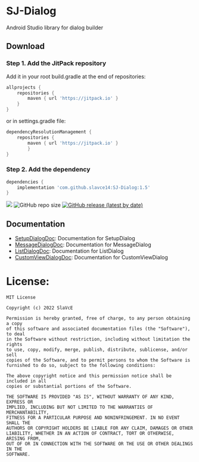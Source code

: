 # SJ-Dialog
Android Studio library for dialog builder

## Download
### Step 1. Add the JitPack repository 
Add it in your root build.gradle at the end of repositories:
```gradle
allprojects {
	repositories {
		maven { url 'https://jitpack.io' }
	}
}
```
or in settings.gradle file:

```gradle
dependencyResolutionManagement {
	repositories {
		maven { url 'https://jitpack.io' }
    	}
}
```

### Step 2. Add the dependency
```gradle
dependencies {
	implementation 'com.github.slavce14:SJ-Dialog:1.5'
}
```
[![](https://jitpack.io/v/slavce14/SJ-Dialog.svg)](https://jitpack.io/#slavce14/SJ-Dialog)
![GitHub repo size](https://img.shields.io/github/repo-size/slavce14/sj-dialog?color=0064ff)
[![GitHub release (latest by date)](https://img.shields.io/github/v/release/slavce14/sj-dialog?color=0064ff)](../../releases/latest)
## Documentation
* [SetupDialogDoc](/SJDialog/SetupDialogDoc.md): Documentation for SetupDialog
* [MessageDialogDoc](/SJDialog/MessageDialogDoc.md): Documentation for MessageDialog
* [ListDialogDoc](/SJDialog/ListDialogDoc.md): Documentation for ListDialog
* [CustomViewDialogDoc](/SJDialog/CustomViewDialogDoc.md): Documentation for CustomViewDialog

# License:
```
MIT License

Copyright (c) 2022 SlaVcE

Permission is hereby granted, free of charge, to any person obtaining a copy
of this software and associated documentation files (the "Software"), to deal
in the Software without restriction, including without limitation the rights
to use, copy, modify, merge, publish, distribute, sublicense, and/or sell
copies of the Software, and to permit persons to whom the Software is
furnished to do so, subject to the following conditions:

The above copyright notice and this permission notice shall be included in all
copies or substantial portions of the Software.

THE SOFTWARE IS PROVIDED "AS IS", WITHOUT WARRANTY OF ANY KIND, EXPRESS OR
IMPLIED, INCLUDING BUT NOT LIMITED TO THE WARRANTIES OF MERCHANTABILITY,
FITNESS FOR A PARTICULAR PURPOSE AND NONINFRINGEMENT. IN NO EVENT SHALL THE
AUTHORS OR COPYRIGHT HOLDERS BE LIABLE FOR ANY CLAIM, DAMAGES OR OTHER
LIABILITY, WHETHER IN AN ACTION OF CONTRACT, TORT OR OTHERWISE, ARISING FROM,
OUT OF OR IN CONNECTION WITH THE SOFTWARE OR THE USE OR OTHER DEALINGS IN THE
SOFTWARE.
```
